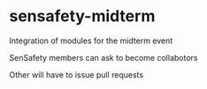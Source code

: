 sensafety-midterm
=================

Integration of modules for the midterm event

SenSafety members can ask to become collabotors

Other will have to issue pull requests
